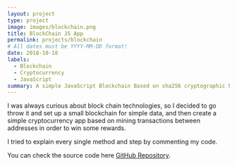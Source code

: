 ```yaml
---
layout: project
type: project
image: images/blockchain.png
title: BlockChain JS App
permalink: projects/blockchain
# All dates must be YYYY-MM-DD format!
date: 2018-10-18
labels:
  - Blockchain
  - Cryptocurrency
  - JavaScript
summary: A simple JavaScript Blockchain Based on sha256 cryptographic hash function.
---
```



I was always curious about block chain technologies, so I decided to go throw it and set up a small blockchain for simple data, and then create a simple cryptocurrency app based on mining transactions between addresses in order to win some rewards.

I tried to explain every single method and step by commenting my code.

You can check the source code here  [GitHub Repository](https://github.com/Kaygi22/blockChainCryptocurrency).
